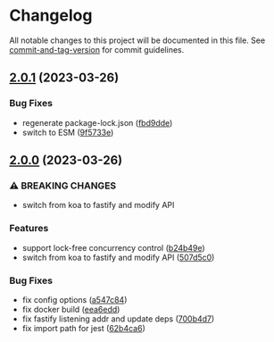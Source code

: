 # Changelog

All notable changes to this project will be documented in this file. See [commit-and-tag-version](https://github.com/absolute-version/commit-and-tag-version) for commit guidelines.

## [2.0.1](https://github.com/task-json/task.json-server/compare/v2.0.0...v2.0.1) (2023-03-26)


### Bug Fixes

* regenerate package-lock.json ([fbd9dde](https://github.com/task-json/task.json-server/commit/fbd9dde81aae18479cfd3bffde85c5d868fb7794))
* switch to ESM ([9f5733e](https://github.com/task-json/task.json-server/commit/9f5733efa989395a9b085daf34eeeb212a57dc03))

## [2.0.0](https://github.com/task-json/task.json-server/compare/v1.1.0...v2.0.0) (2023-03-26)


### ⚠ BREAKING CHANGES

* switch from koa to fastify and modify API

### Features

* support lock-free concurrency control ([b24b49e](https://github.com/task-json/task.json-server/commit/b24b49e8bfbed914632b5420b7c02cb84a957988))
* switch from koa to fastify and modify API ([507d5c0](https://github.com/task-json/task.json-server/commit/507d5c01ead5f1732162918a0f6a81af5a3577b2))


### Bug Fixes

* fix config options ([a547c84](https://github.com/task-json/task.json-server/commit/a547c843629a3844726a48c2baf4df3200de5926))
* fix docker build ([eea6edd](https://github.com/task-json/task.json-server/commit/eea6edda5b3ea8106983d5341e3c56409bb4b2b6))
* fix fastify listening addr and update deps ([700b4d7](https://github.com/task-json/task.json-server/commit/700b4d7a12d4abb8f0cb32ddd21bd362c6d24602))
* fix import path for jest ([62b4ca6](https://github.com/task-json/task.json-server/commit/62b4ca670db4060c715ef3821d2ca41093fd81ff))
